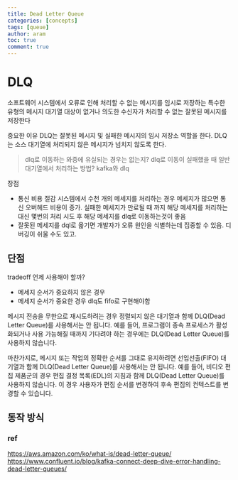```yaml
---
title: Dead Letter Queue
categories: [concepts]
tags: [queue]
author: aram
toc: true
comment: true
---
```

# DLQ

소프트웨어 시스템에서 오류로 인해 처리할 수 없는 메시지를 임시로 저장하는 특수한 유형의 메시지 대기열
대상이 없거나 의도한 수신자가 처리할 수 없는 잘못된 메시지를 저장한다

중요한 이유
DLQ는 잘못된 메시지 및 실패한 메시지의 임시 저장소 역할을 한다. DLQ는 소스 대기열에 처리되지 않은 메시지가 넘치지 않도록 한다.

> dlq로 이동하는 와중에 유실되는 경우는 없는지? dlq로 이동이 실패했을 때 일반 대기열에서 처리하는 방법?
> kafka와 dlq

장점
- 통신 비용 절감
    시스템에서 수천 개의 메세지를 처리하는 경우 메세지가 많으면 통신 오버헤드 비용이 증가. 실패한 메세지가 만료될 때 까지 해당 메세지를 처리하는 대신 몇번의 처리 시도 후 해당 메세지를 dlq로 이동하는것이 좋음
- 잘못된 메세지를 dql로 옮기면 개발자가 오류 원인을 식별하는데 집중할 수 있음. 디버깅이 쉬울 수도 있고.

단점
- 

tradeoff
언제 사용해야 할까?
- 메세지 순서가 중요하지 않은 경우 
- 메세지 순서가 중요한 경우 dlq도 fifo로 구현해야함

메시지 전송을 무한으로 재시도하려는 경우 정렬되지 않은 대기열과 함께 DLQ(Dead Letter Queue)를 사용해서는 안 됩니다. 예를 들어, 프로그램이 종속 프로세스가 활성화되거나 사용 가능해질 때까지 기다려야 하는 경우에는 DLQ(Dead Letter Queue)를 사용하지 않습니다. 

마찬가지로, 메시지 또는 작업의 정확한 순서를 그대로 유지하려면 선입선출(FIFO) 대기열과 함께 DLQ(Dead Letter Queue)를 사용해서는 안 됩니다. 예를 들어, 비디오 편집 제품군의 경우 편집 결정 목록(EDL)의 지침과 함께 DLQ(Dead Letter Queue)를 사용하지 않습니다. 이 경우 사용자가 편집 순서를 변경하여 후속 편집의 컨텍스트를 변경할 수 있습니다.


## 동작 방식



### ref
https://aws.amazon.com/ko/what-is/dead-letter-queue/
https://www.confluent.io/blog/kafka-connect-deep-dive-error-handling-dead-letter-queues/
